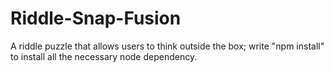 # Riddle-Snap-Fusion
A riddle puzzle that allows users to think outside the box;
write "npm install" to install all the necessary node dependency.


